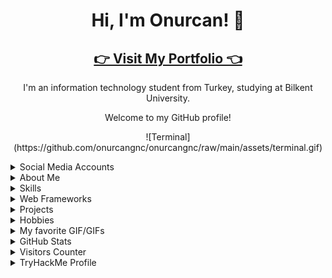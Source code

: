 <!-- Introduction -->
<h1 align="center">Hi, I'm Onurcan! 👋</h1>
<h2 align="center"><a href="http://www.onurcangenc.com.tr">👉 Visit My Portfolio 👈</a></h2>
<p align="center">I'm an information technology student from Turkey, studying at Bilkent University.</p>
<p align="center">Welcome to my GitHub profile!</p>

<p align="center">![Terminal](https://github.com/onurcangnc/onurcangnc/raw/main/assets/terminal.gif)</p>


<details>
<summary>
  Social Media Accounts
</summary>

<p align="center">Feel free to connect with me on LinkedIn or check out my other profiles below.</p>

<!-- Badges -->
<p align="center">
  <a href="https://www.linkedin.com/in/onurcan-genç-b582311b9/"><img src="https://img.shields.io/badge/LinkedIn-Connect-blue?logo=linkedin"></a>
  <a href="mailto:rekal1417@gmail.com"><img src="https://img.shields.io/badge/Email-Send%20a%20Message-red?logo=gmail"></a>
  <a href="https://open.spotify.com/user/11182743495"><img src="https://img.shields.io/badge/Spotify-Listen-green?logo=spotify"></a>
  <a href="https://tryhackme.com/p/drogba771"><img src="https://img.shields.io/badge/TryHackMe-Connect-blue"></a>
</p>
</details>

<details>
<summary>
  About Me
</summary>

<p align="center">
  <strong>Red Team Enthusiast & Pentester</strong><br>
  🌱 Currently completing the TryHackMe Beginner Pathway<br>
  🎓 Interested in certifications like:<br>
  CompTIA Security+<br>
  CompTIA Pentest+<br>
  CCT
</p>
</details>

<details>
<summary>
  Skills
</summary>

<p align="center">
  <img src="https://img.shields.io/badge/c-%2300599C.svg?style=for-the-badge&logo=c&logoColor=white" alt="C">
  <img src="https://img.shields.io/badge/Kali-268BEE?style=for-the-badge&logo=kalilinux&logoColor=white" alt="Kali">
  <img src="https://img.shields.io/badge/mac%20os-000000?style=for-the-badge&logo=macos&logoColor=F0F0F0" alt="macOS">
  <img src="https://img.shields.io/badge/python-3670A0?style=for-the-badge&logo=python&logoColor=ffdd54" alt="Python">
  <img src="https://img.shields.io/badge/Open%20Source%20Intelligence-gray?style=for-the-badge" alt="Open Source Intelligence">
  <img src="https://img.shields.io/badge/adobe%20photoshop-%2331A8FF.svg?style=for-the-badge&logo=adobe%20photoshop&logoColor=white" alt="Adobe Photoshop">
  <img src="https://img.shields.io/badge/html5-%23E34F26.svg?style=for-the-badge&logo=html5&logoColor=white" alt="HTML5">
  <img src="https://img.shields.io/badge/css3-%231572B6.svg?style=for-the-badge&logo=css3&logoColor=white" alt="CSS3">
</p>
</details>

<details>
<summary>
  Web Frameworks
</summary>

<p align="center">
  <img src="https://img.shields.io/badge/bootstrap-%238511FA.svg?style=for-the-badge&logo=bootstrap&logoColor=white" alt="Bootstrap">
</p>
</details>

<details>
<summary>
  Projects
</summary>

<p align="center">
  - OPENGL GLUT library<br>
  - Linux Command-based Homework<br>
  - AutoWeather prediction<br>
  - PS_Works<br>
  - Basic HTML biography pages<br>
  - Bootstrap basic websites
</p>
</details>

<details>
<summary>
  Hobbies
</summary>

<p align="center">
  <a href="steamcommunity.com/id/srancuel"><img src="https://img.shields.io/badge/steam-%23000000.svg?style=for-the-badge&logo=steam&logoColor=white" alt="Steam"></a>
  <img src="https://img.shields.io/badge/epicgames-%23313131.svg?style=for-the-badge&logo=epicgames&logoColor=white" alt="Epic Games">
</p>
</details>

<details>
<summary>
  My favorite GIF/GIFs
</summary>

<p align="center">
  Brute Force be like:<br>
  <img src="https://media.giphy.com/media/bILoTtzjQoYdRlAc7C/giphy-downsized-large.gif" alt="BRUTEFORCE GIF">
</p>

<p align="center">
  Nmap does not turn "FILTERED" scan results.<br>
  <img src="https://media3.giphy.com/media/v1.Y2lkPTc5MGI3NjExaWpkZ2MzajZpdmRvb2c5M2xqOXpjbnBvMThtbHkxaGxrYzUydmo3MiZlcD12MV9pbnRlcm5hbF9naWZfYnlfaWQmY3Q9Zw/8tKK29oXuxeWPS3Dgx/giphy.gif" alt="NMAP GIF">
</p>

</details>

<details>
<summary>
  GitHub Stats
</summary>

<p align="center">
  <img src="https://github-readme-stats.vercel.app/api?username=onurcangnc&show_icons=true&theme=dracula" alt="Onurcan's GitHub Stats">
</p>
</details>

<details>
<summary>
  Visitors Counter
</summary>

<p align="center">
  <img src="https://visitor-badge.laobi.icu/badge?page_id=onurcangnc" alt="Visitor Count">
</p>
</details>

<details>
<summary>
  TryHackMe Profile
</summary>

<p align="center">
  <img src="https://raw.githubusercontent.com/onurcangnc/onurcangnc/master/assets/thm_propic.png" alt="TryHackMe Stats">
</p>
</details>

